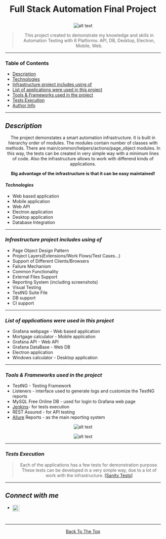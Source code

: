 <h1>
<p>Full Stack Automation Final Project </p>
</h1>

![alt text](https://i.imagesup.co/images2/66e081c11e82604f74031cce09c08d960d97c803.png)

> This project created to demonstrate my knowledge and skills in Automation Testing with 6 Platforms: API, DB, Desktop, Electron, Mobile, Web.

---

### Table of Contents

- [Description](#description)
- [Technologies](#Technologies)
- [Infrastructure project includes using of](#Infrastructure-project-includes-using-of)
- [List of applications were used in this project](#List-of-applications-were-used-in-this-project)
- [Tools & Frameworks used in the project](#Tools-&-Frameworks-used-in-the-project)
- [Tests Execution](#Tests-Execution)
- [Author Info](#Connect-with-me)

---

## **_Description_**

The project demonstates a smart automation infrastructure. It is built in hierarchy order of modules. The modules contain number of classes with methods.
There are main/common/helpers/actions/page_object modules.
In this way, the tests can be created in very simple way with a minimum lines of code.
Also the infrastructure allows to work with differend kinds of applications.

**Big advantage of the infrastructure is that it can be easy maintained!**


#### _Technologies_

- Web based application
- Mobile application
- Web API
- Electron application
- Desktop application
- Database Integration

---

### **_Infrastructure project includes using of_**

* Page Object Design Pattern
* Project Layers(Extensions/Work Flows/Test Cases...)
* Support of Different Clients/Browsers
* Failure Mechanism
* Common Functionality
* External Files Support
* Reporting System (including screenshots)
* Visual Testing
* TestNG Suite File
* DB support
* CI support 

---

### **_List of applications were used in this project_**

* Grafana webpage - Web based application
* Mortgage calculator - Mobile application
* Grafana API - Web API
* Grafana DataBase  - Web DB  
* Electron application
* Windows calculator - Desktop application

---

### **_Tools & Frameworks used in the project_**

* TestNG - Testing Framework
* Listeners - interface used to generate logs and customize the TestNG reports
* MySQL Free Online DB - used for login to Grafana web page
* [Jenkins](https://www.jenkins.io/)- for tests execution
* REST Assured - for API testing
* [Allure](http://allure.qatools.ru/) Reports - as the main reporting system

![alt text](https://i.imagesup.co/images2/5009e08474d7ede5b415fc394dad83ca90738d53.png)

![alt text](https://i.imagesup.co/images2/a5a13b24c8ec5af527ca9b960df3259e085990d1.jpg)


---

### **_Tests Execution_**

> Each of the applications has a few tests for demonstration purpose.
These tests can be developed in a very simple way, due to a lot of work with the infrastructure.
[[Sanity Tests]](https://github.com/sashka999/FullStackFinalProject/tree/master/src/test/java/SanityTests)

---

## **_Connect with me_**

* [<img align="left" alt="codeSTACKr | LinkedIn" width="22px" src="https://upload.wikimedia.org/wikipedia/commons/c/c9/Linkedin.svg" />][linkedin]
<br>

---


[Back To The Top](#Full-Stack-Automation-Final-Project)

<style>
p {text-align: center;}
</style>

</details>

[linkedin]: www.linkedin.com/in/yakir-moshe
